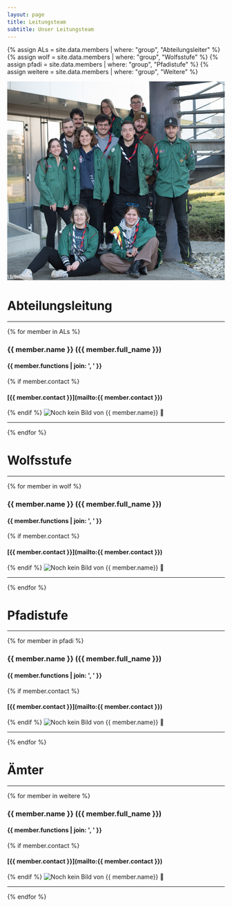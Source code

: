 ```yaml
---
layout: page
title: Leitungsteam
subtitle: Unser Leitungsteam
---
```


{% assign ALs = site.data.members | where: "group", "Abteilungsleiter" %}
{% assign wolf = site.data.members | where: "group", "Wolfsstufe" %}
{% assign pfadi = site.data.members | where: "group", "Pfadistufe" %}
{% assign weitere = site.data.members | where: "group", "Weitere" %}

<img src="/assets/pictures/team/leitungsteam.jpg" class=member_img />


# Abteilungsleitung
---
{% for member in ALs %}
### {{ member.name }} ({{ member.full_name }})
#### {{ member.functions | join: ', ' }}
{% if member.contact %}
#### [{{ member.contact }}](mailto:{{ member.contact }})
{% endif %}
<img src="/assets/pictures/team/{{ member.name | downcase }}.jpg" class=member_img alt="Noch kein Bild von {{ member.name}} 📸"/>

---
{% endfor %}


# Wolfsstufe
---
{% for member in wolf %}
### {{ member.name }} ({{ member.full_name }})
#### {{ member.functions | join: ', ' }}
{% if member.contact %}
#### [{{ member.contact }}](mailto:{{ member.contact }})
{% endif %}
<img src="/assets/pictures/team/{{ member.name | downcase }}.jpg" class=member_img alt="Noch kein Bild von {{ member.name}} 📸"/>

---
{% endfor %}


# Pfadistufe
---
{% for member in pfadi %}
### {{ member.name }} ({{ member.full_name }})
#### {{ member.functions | join: ', ' }}
{% if member.contact %}
#### [{{ member.contact }}](mailto:{{ member.contact }})
{% endif %}
<img src="/assets/pictures/team/{{ member.name | downcase }}.jpg" class=member_img alt="Noch kein Bild von {{ member.name}} 📸"/>

---
{% endfor %}


# Ämter
---
{% for member in weitere %}
### {{ member.name }} ({{ member.full_name }})
#### {{ member.functions | join: ', ' }}
{% if member.contact %}
#### [{{ member.contact }}](mailto:{{ member.contact }})
{% endif %}
<img src="/assets/pictures/team/{{ member.name | downcase }}.jpg" class=member_img alt="Noch kein Bild von {{ member.name}} 📸"/>

---
{% endfor %}
